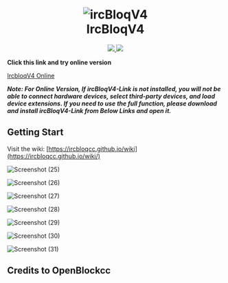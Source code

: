 <h1 align="center">
  <img src="https://user-images.githubusercontent.com/86342573/126527919-99bde8ef-8fc7-4d3e-93db-905a8cedadde.jpeg" alt="ircBloqV4">
  <br>IrcBloqV4<br>

</h1>

  <p align="center">
	<a target="_blank" href="https://github.com/ircbloqcc/ircbloq-releases/releases/tag/V4.1.1">
    <img src="https://img.shields.io/badge/ircBloqV4-V4.1.1-blue.svg">
     <img src="https://img.shields.io/github/downloads/ircbloqcc/ircbloq-releases/total">

</a>

**Click this link and try online version** 
 
 [IrcbloqV4 Online](https://ircbloqcc.github.io/ircbloq)

_**Note: For Online Version, If ircBloqV4-Link is not installed, you will not be able to connect hardware devices, select third-party devices, and load device extensions. If you need to use the full function, please download and install ircBloqV4-Link from Below Links and open it.**_

## Getting Start

Visit the wiki: [https://ircbloqcc.github.io/wiki](https://ircbloqcc.github.io/wiki/)


![Screenshot (25)](https://user-images.githubusercontent.com/86342573/127304813-f6045374-11c6-4cc9-9545-1f02d9e58679.png)

![Screenshot (26)](https://user-images.githubusercontent.com/86342573/127304821-8d0e1d58-f68e-4551-ac98-26a93d7de8ea.png)

![Screenshot (27)](https://user-images.githubusercontent.com/86342573/127304823-b432a36d-a3ba-434d-8c84-09aa45b03fbf.png)

![Screenshot (28)](https://user-images.githubusercontent.com/86342573/127304824-fcddba7f-4b1b-46e4-8965-64d3331f562e.png)

![Screenshot (29)](https://user-images.githubusercontent.com/86342573/127304829-1e58355b-33bf-49cf-9a9a-113171120b43.png)

![Screenshot (30)](https://user-images.githubusercontent.com/86342573/127304833-1f3ed7ad-0328-478a-8e45-25421933c87e.png)

![Screenshot (31)](https://user-images.githubusercontent.com/86342573/127304834-f72354e2-37fc-4cce-8e2c-745f0e31919a.png)

## Credits to OpenBlockcc
